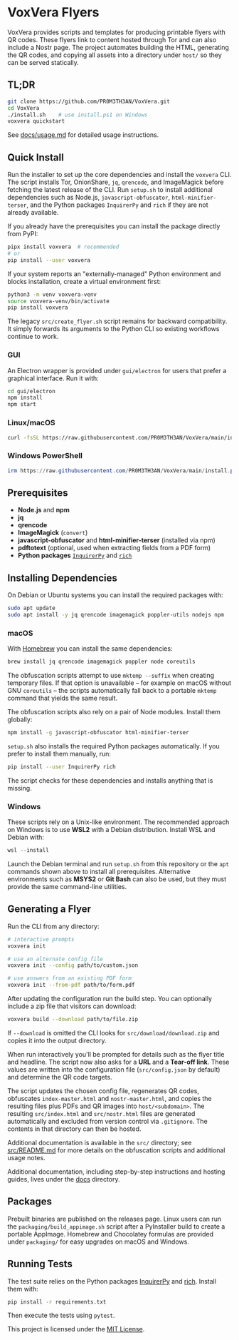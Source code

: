 # VoxVera Flyers

VoxVera provides scripts and templates for producing printable flyers with QR codes. These flyers link to content hosted through Tor and can also include a Nostr page. The project automates building the HTML, generating the QR codes, and copying all assets into a directory under `host/` so they can be served statically.

## TL;DR

```bash
git clone https://github.com/PR0M3TH3AN/VoxVera.git
cd VoxVera
./install.sh    # use install.ps1 on Windows
voxvera quickstart
```

See [docs/usage.md](docs/usage.md) for detailed usage instructions.

## Quick Install

Run the installer to set up the core dependencies and install the `voxvera` CLI.
The script installs Tor, OnionShare, `jq`, `qrencode`, and ImageMagick before
fetching the latest release of the CLI. Run `setup.sh` to install additional
dependencies such as Node.js, `javascript-obfuscator`, `html-minifier-terser`,
and the Python packages `InquirerPy` and `rich` if they are not already
available.

If you already have the prerequisites you can install the package directly from
PyPI:

```bash
pipx install voxvera  # recommended
# or
pip install --user voxvera
```

If your system reports an "externally-managed" Python environment and blocks installation, create a virtual environment first:

```bash
python3 -m venv voxvera-venv
source voxvera-venv/bin/activate
pip install voxvera
```

The legacy `src/create_flyer.sh` script remains for backward compatibility. It
simply forwards its arguments to the Python CLI so existing workflows continue
to work.

### GUI
An Electron wrapper is provided under `gui/electron` for users that prefer a graphical interface.
Run it with:

```bash
cd gui/electron
npm install
npm start
```

### Linux/macOS

```bash
curl -fsSL https://raw.githubusercontent.com/PR0M3TH3AN/VoxVera/main/install.sh | bash
```

### Windows PowerShell

```powershell
irm https://raw.githubusercontent.com/PR0M3TH3AN/VoxVera/main/install.ps1 | iex
```

## Prerequisites
- **Node.js** and **npm**
- **jq**
- **qrencode**
- **ImageMagick** (`convert`)
- **javascript-obfuscator** and **html-minifier-terser** (installed via npm)
- **pdftotext** (optional, used when extracting fields from a PDF form)
- **Python packages** [`InquirerPy`](https://github.com/kazhala/InquirerPy) and [`rich`](https://github.com/Textualize/rich)

## Installing Dependencies

On Debian or Ubuntu systems you can install the required packages with:

```bash
sudo apt update
sudo apt install -y jq qrencode imagemagick poppler-utils nodejs npm
```

### macOS

With [Homebrew](https://brew.sh) you can install the same dependencies:

```bash
brew install jq qrencode imagemagick poppler node coreutils
```

The obfuscation scripts attempt to use `mktemp --suffix` when creating
temporary files. If that option is unavailable – for example on macOS without
GNU `coreutils` – the scripts automatically fall back to a portable `mktemp`
command that yields the same result.

The obfuscation scripts also rely on a pair of Node modules. Install them
globally:

```bash
npm install -g javascript-obfuscator html-minifier-terser
```

`setup.sh` also installs the required Python packages automatically. If you
prefer to install them manually, run:

```bash
pip install --user InquirerPy rich
```

The script checks for these dependencies and installs anything that is missing.

### Windows

These scripts rely on a Unix-like environment. The recommended approach on
Windows is to use **WSL2** with a Debian distribution. Install WSL and Debian
with:

```powershell
wsl --install
```

Launch the Debian terminal and run `setup.sh` from this repository or the
`apt` commands shown above to install all prerequisites. Alternative
environments such as **MSYS2** or **Git Bash** can also be used, but they must
provide the same command-line utilities.

## Generating a Flyer
Run the CLI from any directory:

```bash
# interactive prompts
voxvera init

# use an alternate config file
voxvera init --config path/to/custom.json

# use answers from an existing PDF form
voxvera init --from-pdf path/to/form.pdf
```

After updating the configuration run the build step. You can optionally
include a zip file that visitors can download:

```bash
voxvera build --download path/to/file.zip
```

If `--download` is omitted the CLI looks for `src/download/download.zip` and
copies it into the output directory.

When run interactively you'll be prompted for details such as the flyer title
and headline. The script now also asks for a **URL** and a **Tear-off link**.
These values are written into the configuration file (`src/config.json` by
default) and determine the QR code targets.

The script updates the chosen config file, regenerates QR codes, obfuscates `index-master.html` and `nostr-master.html`, and copies the resulting files plus PDFs and QR images into `host/<subdomain>`. The resulting `src/index.html` and `src/nostr.html` files are generated automatically and excluded from version control via `.gitignore`. The contents in that directory can then be hosted.

Additional documentation is available in the `src/` directory; see [src/README.md](src/README.md) for more details on the obfuscation scripts and additional usage notes.

Additional documentation, including step-by-step instructions and hosting guides, lives under the [docs](docs/) directory.

## Packages
Prebuilt binaries are published on the releases page. Linux users can run the
`packaging/build_appimage.sh` script after a PyInstaller build to create a
portable AppImage. Homebrew and Chocolatey formulas are provided under
`packaging/` for easy upgrades on macOS and Windows.

## Running Tests
The test suite relies on the Python packages
[InquirerPy](https://github.com/kazhala/InquirerPy) and
[rich](https://github.com/Textualize/rich). Install them with:

```bash
pip install -r requirements.txt
```

Then execute the tests using `pytest`.


This project is licensed under the [MIT License](./LICENSE).
